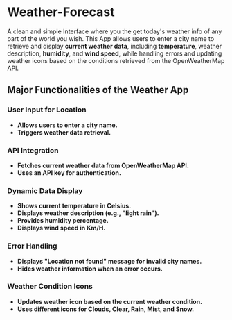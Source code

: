 # Weather-Forecast
A clean and simple Interface where you the get today's weather info of any part of the world you wish.
This App allows users to enter a city name to retrieve and display **current weather data**, including **temperature**, weather description, **humidity**, and **wind speed**, while handling errors and updating weather icons based on the conditions retrieved from the OpenWeatherMap API.

## Major Functionalities of the Weather App

### User Input for Location
- **Allows users to enter a city name.**
- **Triggers weather data retrieval.**

### API Integration
- **Fetches current weather data from OpenWeatherMap API.**
- **Uses an API key for authentication.**

### Dynamic Data Display
- **Shows current temperature in Celsius.**
- **Displays weather description (e.g., "light rain").**
- **Provides humidity percentage.**
- **Displays wind speed in Km/H.**

### Error Handling
- **Displays "Location not found" message for invalid city names.**
- **Hides weather information when an error occurs.**

### Weather Condition Icons
- **Updates weather icon based on the current weather condition.**
- **Uses different icons for Clouds, Clear, Rain, Mist, and Snow.**





